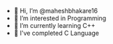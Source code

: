 - 👋 Hi, I’m @maheshbhakare16
- 👀 I’m interested in Programming
- 🌱 I’m currently learning C++
- 🌱 I've completed C Language
<!---
maheshbhakare16/maheshbhakare16 is a ✨ special ✨ repository because its `README.md` (this file) appears on your GitHub profile.
You can click the Preview link to take a look at your changes.
--->
